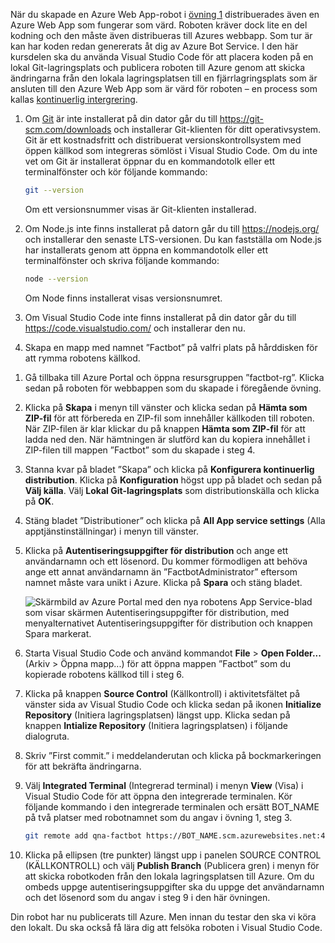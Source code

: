 När du skapade en Azure Web App-robot i [övning 1](#Exercise1) distribuerades även en Azure Web App som fungerar som värd. Roboten kräver dock lite en del kodning och den måste även distribueras till Azures webbapp. Som tur är kan har koden redan genererats åt dig av Azure Bot Service. I den här kursdelen ska du använda Visual Studio Code för att placera koden på en lokal Git-lagringsplats och publicera roboten till Azure genom att skicka ändringarna från den lokala lagringsplatsen till en fjärrlagringsplats som är ansluten till den Azure Web App som är värd för roboten – en process som kallas [kontinuerlig intergrering](https://en.wikipedia.org/wiki/Continuous_integration).

1. Om [Git](https://git-scm.com/) är inte installerat på din dator går du till https://git-scm.com/downloads och installerar Git-klienten för ditt operativsystem. Git är ett kostnadsfritt och distribuerat versionskontrollsystem med öppen källkod som integreras sömlöst i Visual Studio Code. Om du inte vet om Git är installerat öppnar du en kommandotolk eller ett terminalfönster och kör följande kommando:

    ```bash
    git --version
    ```

    Om ett versionsnummer visas är Git-klienten installerad.

1. Om Node.js inte finns installerat på datorn går du till https://nodejs.org/ och installerar den senaste LTS-versionen. Du kan fastställa om Node.js har installerats genom att öppna en kommandotolk eller ett terminalfönster och skriva följande kommando:

    ```bash
    node --version
    ```

    Om Node finns installerat visas versionsnumret.

1. Om Visual Studio Code inte finns installerat på din dator går du till https://code.visualstudio.com/ och installerar den nu.

1. Skapa en mapp med namnet ”Factbot” på valfri plats på hårddisken för att rymma robotens källkod.

<!---TODO: Update for sandbox?--->
1. Gå tillbaka till Azure Portal och öppna resursgruppen ”factbot-rg”. Klicka sedan på roboten för webbappen som du skapade i föregående övning.

1. Klicka på **Skapa** i menyn till vänster och klicka sedan på **Hämta som ZIP-fil** för att förbereda en ZIP-fil som innehåller källkoden till roboten. När ZIP-filen är klar klickar du på knappen **Hämta som ZIP-fil** för att ladda ned den. När hämtningen är slutförd kan du kopiera innehållet i ZIP-filen till mappen ”Factbot” som du skapade i steg 4.

1. Stanna kvar på bladet ”Skapa” och klicka på **Konfigurera kontinuerlig distribution**. Klicka på **Konfiguration** högst upp på bladet och sedan på **Välj källa**. Välj **Lokal Git-lagringsplats** som distributionskälla och klicka på **OK**.

1. Stäng bladet ”Distributioner” och klicka på **All App service settings** (Alla apptjänstinställningar) i menyn till vänster.

1. Klicka på **Autentiseringsuppgifter för distribution** och ange ett användarnamn och ett lösenord. Du kommer förmodligen att behöva ange ett annat användarnamn än ”FactbotAdministrator” eftersom namnet måste vara unikt i Azure. Klicka på **Spara** och stäng bladet.

    ![Skärmbild av Azure Portal med den nya robotens App Service-blad som visar skärmen Autentiseringsuppgifter för distribution, med menyalternativet Autentiseringsuppgifter för distribution och knappen Spara markerat.](../media/4-portal-enter-ci-creds.png)

1. Starta Visual Studio Code och använd kommandot **File** > **Open Folder...** (Arkiv > Öppna mapp...) för att öppna mappen ”Factbot” som du kopierade robotens källkod till i steg 6.

1. Klicka på knappen **Source Control** (Källkontroll) i aktivitetsfältet på vänster sida av Visual Studio Code och klicka sedan på ikonen **Initialize Repository** (Initiera lagringsplatsen) längst upp. Klicka sedan på knappen **Intialize Repository** (Initiera lagringsplatsen) i följande dialogruta.

1. Skriv ”First commit.” i meddelanderutan och klicka på bockmarkeringen för att bekräfta ändringarna.

1. Välj **Integrated Terminal** (Integrerad terminal) i menyn **View** (Visa) i Visual Studio Code för att öppna den integrerade terminalen. Kör följande kommando i den integrerade terminalen och ersätt BOT_NAME på två platser med robotnamnet som du angav i övning 1, steg 3.

    ```bash
    git remote add qna-factbot https://BOT_NAME.scm.azurewebsites.net:443/BOT_NAME.git
    ```

1. Klicka på ellipsen (tre punkter) längst upp i panelen SOURCE CONTROL (KÄLLKONTROLL) och välj **Publish Branch** (Publicera gren) i menyn för att skicka robotkoden från den lokala lagringsplatsen till Azure. Om du ombeds uppge autentiseringsuppgifter ska du uppge det användarnamn och det lösenord som du angav i steg 9 i den här övningen.

Din robot har nu publicerats till Azure. Men innan du testar den ska vi köra den lokalt. Du ska också få lära dig att felsöka roboten i Visual Studio Code.
